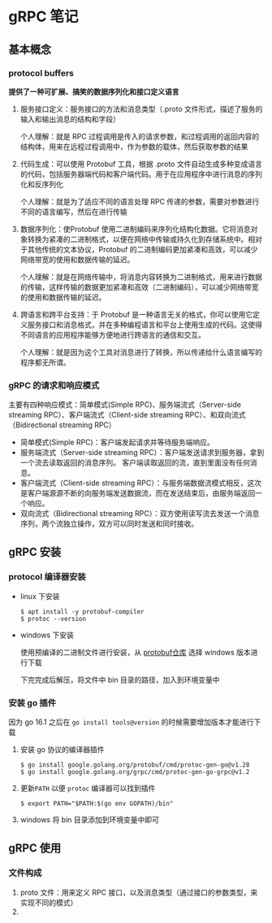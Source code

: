 # gRPC 笔记

## 基本概念

### protocol buffers

**提供了一种可扩展、搞笑的数据序列化和接口定义语言**

1. 服务接口定义：服务接口的方法和消息类型（.proto 文件形式，描述了服务的输入和输出消息的结构和字段）

   个人理解：就是 RPC 过程调用是传入的请求参数，和过程调用的返回内容的结构体，用来在远程过程调用中，作为参数的载体，然后获取参数的结果

2. 代码生成：可以使用 Protobuf 工具，根据 .proto 文件自动生成多种变成语言的代码，包括服务器端代码和客户端代码。用于在应用程序中进行消息的序列化和反序列化

   个人理解：就是为了适应不同的语言处理 RPC 传递的参数，需要对参数进行不同的语言编写，然后在进行传输

3. 数据序列化：使Protobuf 使用二进制编码来序列化结构化数据。它将消息对象转换为紧凑的二进制格式，以便在网络中传输或持久化到存储系统中。相对于其他传统的文本协议，Protobuf 的二进制编码更加紧凑和高效，可以减少网络带宽的使用和数据传输的延迟。

   个人理解：就是在网络传输中，将消息内容转换为二进制格式，用来进行数据的传输，这样传输的数据更加紧凑和高效（二进制编码），可以减少网络带宽的使用和数据传输的延迟。

4. 跨语言和跨平台支持：于 Protobuf 是一种语言无关的格式，你可以使用它定义服务接口和消息格式，并在多种编程语言和平台上使用生成的代码。这使得不同语言的应用程序能够方便地进行跨语言的通信和交互。

   个人理解：就是因为这个工具对消息进行了转换，所以传递给什么语言编写的程序都无所谓。

### gRPC 的请求和响应模式

主要有四种响应模式：简单模式(Simple RPC)、服务端流式（Server-side streaming RPC）、客户端流式（Client-side streaming RPC）、和双向流式（Bidirectional streaming RPC）

* 简单模式(Simple RPC)：客户端发起请求并等待服务端响应。
* 服务端流式（Server-side streaming RPC）：客户端发送请求到服务器，拿到一个流去读取返回的消息序列。 客户端读取返回的流，直到里面没有任何消息。
* 客户端流式（Client-side streaming RPC）：与服务端数据流模式相反，这次是客户端源源不断的向服务端发送数据流，而在发送结束后，由服务端返回一个响应。
* 双向流式（Bidirectional streaming RPC）：双方使用读写流去发送一个消息序列，两个流独立操作，双方可以同时发送和同时接收。

## gRPC 安装

### protocol 编译器安装

* linux 下安装

  ```shell
  $ apt install -y protobuf-compiler
  $ protoc --version
  ```

* windows 下安装

  使用预编译的二进制文件进行安装，从 [protobuf仓库](https://link.zhihu.com/?target=https%3A//github.com/protocolbuffers/protobuf/releases) 选择 windows 版本进行下载

  下完完成后解压，将文件中 bin 目录的路径，加入到环境变量中

### 安装 go 插件

因为 go 16.1 之后在 `go install tools@version` 的时候需要增加版本才能进行下载

1. 安装 go 协议的编译器插件

   ```shell
   $ go install google.golang.org/protobuf/cmd/protoc-gen-go@v1.28
   $ go install google.golang.org/grpc/cmd/protoc-gen-go-grpc@v1.2
   ```

2. 更新`PATH` 以便 `protoc` 编译器可以找到插件

   ```shell
   $ export PATH="$PATH:$(go env GOPATH)/bin"
   ```

3. windows 将 bin 目录添加到环境变量中即可

## gRPC 使用

### 文件构成

1. proto 文件：用来定义 RPC 接口，以及消息类型（通过接口的参数类型，来实现不同的模式）
2. 